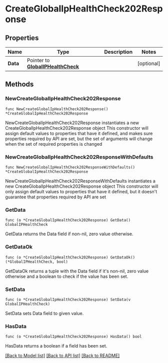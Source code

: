 # CreateGlobalIpHealthCheck202Response

## Properties

Name | Type | Description | Notes
------------ | ------------- | ------------- | -------------
**Data** | Pointer to [**GlobalIPHealthCheck**](GlobalIPHealthCheck.md) |  | [optional] 

## Methods

### NewCreateGlobalIpHealthCheck202Response

`func NewCreateGlobalIpHealthCheck202Response() *CreateGlobalIpHealthCheck202Response`

NewCreateGlobalIpHealthCheck202Response instantiates a new CreateGlobalIpHealthCheck202Response object
This constructor will assign default values to properties that have it defined,
and makes sure properties required by API are set, but the set of arguments
will change when the set of required properties is changed

### NewCreateGlobalIpHealthCheck202ResponseWithDefaults

`func NewCreateGlobalIpHealthCheck202ResponseWithDefaults() *CreateGlobalIpHealthCheck202Response`

NewCreateGlobalIpHealthCheck202ResponseWithDefaults instantiates a new CreateGlobalIpHealthCheck202Response object
This constructor will only assign default values to properties that have it defined,
but it doesn't guarantee that properties required by API are set

### GetData

`func (o *CreateGlobalIpHealthCheck202Response) GetData() GlobalIPHealthCheck`

GetData returns the Data field if non-nil, zero value otherwise.

### GetDataOk

`func (o *CreateGlobalIpHealthCheck202Response) GetDataOk() (*GlobalIPHealthCheck, bool)`

GetDataOk returns a tuple with the Data field if it's non-nil, zero value otherwise
and a boolean to check if the value has been set.

### SetData

`func (o *CreateGlobalIpHealthCheck202Response) SetData(v GlobalIPHealthCheck)`

SetData sets Data field to given value.

### HasData

`func (o *CreateGlobalIpHealthCheck202Response) HasData() bool`

HasData returns a boolean if a field has been set.


[[Back to Model list]](../README.md#documentation-for-models) [[Back to API list]](../README.md#documentation-for-api-endpoints) [[Back to README]](../README.md)


